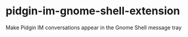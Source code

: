 pidgin-im-gnome-shell-extension
===============================

Make Pidgin IM conversations appear in the Gnome Shell message tray

